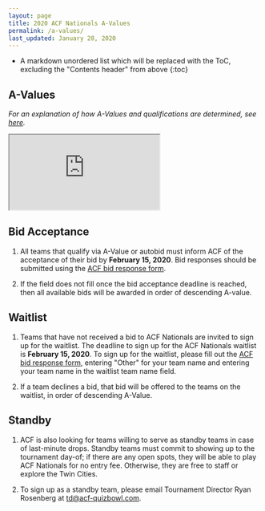```yaml
---
layout: page
title: 2020 ACF Nationals A-Values
permalink: /a-values/
last_updated: January 28, 2020
---
```


* A markdown unordered list which will be replaced with the ToC, excluding the "Contents header" from above
{:toc}

## A-Values

*For an explanation of how A-Values and qualifications are determined, see [here](/nationals-qualification).*

<iframe src="https://docs.google.com/spreadsheets/d/e/2PACX-1vR49LYhUbsgrb_uasAkYqt71nIky1WVNyin86Ju-G9syj9WBhRTdscibgwewpjjb_jFIcdT5Dy255Q3/pubhtml?gid=1982943835&amp;single=true&amp;widget=true&amp;headers=false" class = 'a-values'></iframe>

## Bid Acceptance
1. All teams that qualify via A-Value or autobid must inform ACF of the acceptance of their bid by **February 15, 2020**. Bid responses should be submitted using the [ACF bid response form](https://docs.google.com/forms/d/e/1FAIpQLSc9tkD2C6UsNZlkLu41AXalOEU05OFNRzxuAeTedlXNN8Z3Zg/viewform).

2. If the field does not fill once the bid acceptance deadline is reached, then all available bids will be awarded in order of descending A-value.

## Waitlist
1. Teams that have not received a bid to ACF Nationals are invited to sign up for the waitlist. The deadline to sign up for the ACF Nationals waitlist is **February 15, 2020**. To sign up for the waitlist, please fill out the [ACF bid response form](https://docs.google.com/forms/d/e/1FAIpQLSc9tkD2C6UsNZlkLu41AXalOEU05OFNRzxuAeTedlXNN8Z3Zg/viewform), entering "Other" for your team name and entering your team name in the waitlist team name field.

2. If a team declines a bid, that bid will be offered to the teams on the waitlist, in order of descending A-Value.

## Standby

1. ACF is also looking for teams willing to serve as standby teams in case of last-minute drops. Standby teams must commit to showing up to the tournament day-of; if there are any open spots, they will be able to play ACF Nationals for no entry fee. Otherwise, they are free to staff or explore the Twin Cities.

2. To sign up as a standby team, please email Tournament Director Ryan Rosenberg at [td@acf-quizbowl.com](mailto:td@acf-quizbowl.com).
